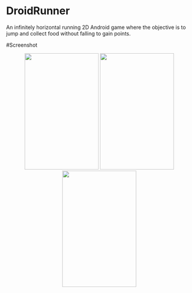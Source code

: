 # DroidRunner
An infinitely horizontal running 2D Android game where the objective is to jump and collect food without falling to gain points.


#Screenshot
<div  style="text-align:center;">
  <img src="https://github.com/jerisalan/DroidRunner/blob/master/img/game_1.PNG" width="200" height = "315"/>
  <img src="https://github.com/jerisalan/DroidRunner/blob/master/img/game_3.png" width="200" height = "315"/>
  <img src="https://github.com/jerisalan/DroidRunner/blob/master/img/game_4.png" width="200" height = "315"/>
</div>
